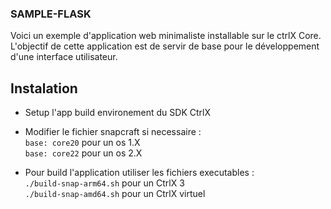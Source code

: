 ### SAMPLE-FLASK

Voici un exemple d'application web minimaliste installable sur le ctrlX Core. L'objectif de cette application est de servir de base pour le développement d'une interface utilisateur.

## Instalation 
- Setup l'app build environement du SDK CtrlX
- Modifier le fichier snapcraft si necessaire :  
`base: core20` pour un os 1.X  
`base: core22` pour un os 2.X

- Pour build l'application utiliser les fichiers executables :        
`./build-snap-arm64.sh` pour un CtrlX 3   
`./build-snap-amd64.sh` pour un CtrlX virtuel

